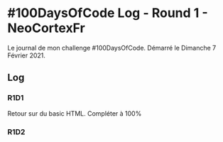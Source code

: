 # #100DaysOfCode Log - Round 1 - NeoCortexFr

Le journal de mon challenge #100DaysOfCode. Démarré le Dimanche 7 Février 2021.
## Log

### R1D1 
Retour sur du basic HTML. Compléter à 100%

### R1D2
